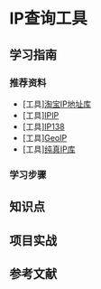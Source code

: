 # IP查询工具

## 学习指南

### 推荐资料

* [工具][淘宝IP地址库](http://ip.taobao.com)
* [工具][IPIP](https://www.ipip.net/ip.html)
* [工具][IP138](https://www.ip138.com)
* [工具][GeoIP](https://geoip.com)
* [工具][纯真IP库](http://www.cz88.net)

### 学习步骤

## 知识点

## 项目实战

## 参考文献
